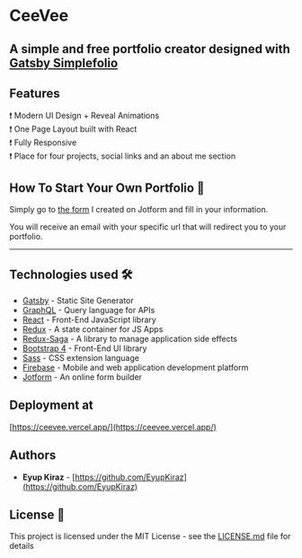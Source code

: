 # CeeVee

## A simple and free portfolio creator designed with [Gatsby Simplefolio](https://github.com/cobidev/gatsby-simplefolio)

## Features

:exclamation: Modern UI Design + Reveal Animations\
:exclamation: One Page Layout built with React\
:exclamation: Fully Responsive\
:exclamation: Place for four projects, social links and an about me section

## How To Start Your Own Portfolio 🔧

Simply go to [the form](https://form.jotform.com/eyupensarikiraz/ceevee) I created on Jotform and fill in your information.

You will receive an email with your specific url that will redirect you to your portfolio.

---

## Technologies used 🛠️

- [Gatsby](https://www.gatsbyjs.org/) - Static Site Generator
- [GraphQL](https://graphql.org/) - Query language for APIs
- [React](https://es.reactjs.org/) - Front-End JavaScript library
- [Redux](https://redux.js.org/) - A state container for JS Apps
- [Redux-Saga](https://redux-saga.js.org/) - A library to manage application side effects
- [Bootstrap 4](https://getbootstrap.com/docs/4.3/getting-started/introduction/) - Front-End UI library
- [Sass](https://sass-lang.com/documentation) - CSS extension language
- [Firebase](https://firebase.google.com/) - Mobile and web application development platform
- [Jotform](https://www.jotform.com/) - An online form builder

## Deployment at

[https://ceevee.vercel.app/](https://ceevee.vercel.app/)

## Authors

- **Eyup Kiraz** - [https://github.com/EyupKiraz](https://github.com/EyupKiraz)

## License 📄

This project is licensed under the MIT License - see the [LICENSE.md](LICENSE.md) file for details
